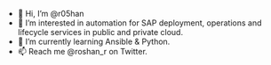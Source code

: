 - 👋 Hi, I’m @r05han
- 👀 I’m interested in automation for SAP deployment, operations and lifecycle services in public and private cloud.
- 🌱 I’m currently learning Ansible & Python.
- 📫 Reach me @roshan_r on Twitter.

<!---
r05han/r05han is a ✨ special ✨ repository because its `README.md` (this file) appears on your GitHub profile.
You can click the Preview link to take a look at your changes.
--->
